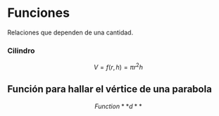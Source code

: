 # Funciones
Relaciones que dependen de una cantidad. 
### Cilindro
$$ V = f(r, h) = \pi r^2h$$

## Función para hallar el vértice de una parabola
$$Function **d**$$


<!--stackedit_data:
eyJoaXN0b3J5IjpbMTE4OTQ5MTI5NiwtMTY2OTExMTMzOCwxMT
EzNDY0MjMyLDU1MzIzMTg2NiwxMjc3MjYyNTY4XX0=
-->